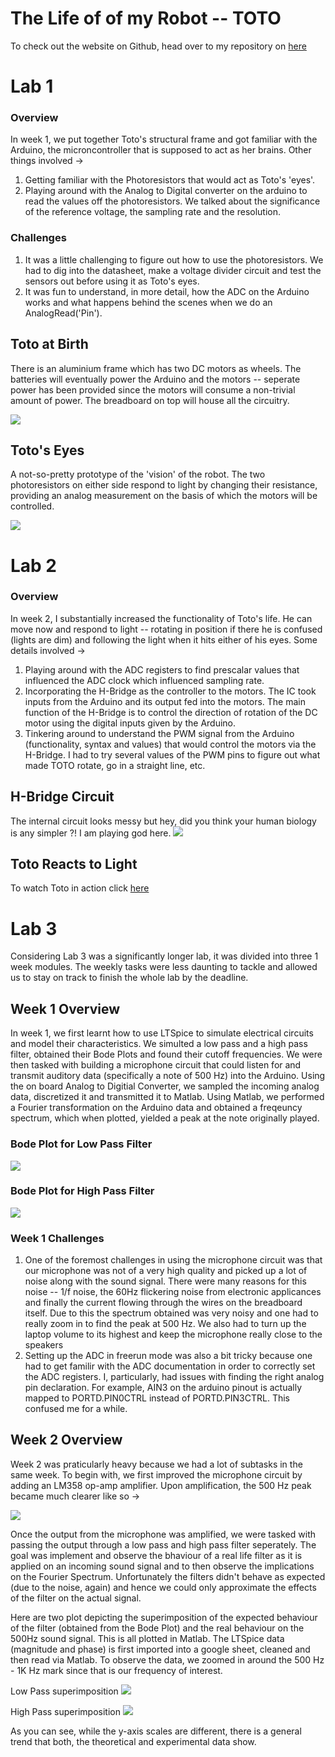 # The Life of of my Robot -- TOTO


To check out the website on Github, head over to my repository on [here](https://github.com/raghav2956/Cornell-University-ECE3400)


# Lab 1

### Overview
In week 1, we put together Toto's structural frame and got familiar with the Arduino, the microncontroller that is supposed to act
as her brains. Other things involved ->

1. Getting familiar with the Photoresistors that would act as Toto's 'eyes'.
2. Playing around with the Analog to Digital converter on the arduino to read the values off the photoresistors. We talked about the 
   significance of the reference voltage, the sampling rate and the resolution.

### Challenges
1. It was a little challenging to figure out how to use the photoresistors. We had to dig into the datasheet, make a voltage divider
   circuit and test the sensors out before using it as Toto's eyes.
2. It was fun to understand, in more detail, how the ADC on the Arduino works and what happens behind the scenes when we do an 
   AnalogRead('Pin').

## Toto at Birth
There is an aluminium frame which has two DC motors as wheels. The batteries will eventually power the Arduino and the motors -- seperate
power has been provided since the motors will consume a non-trivial amount of power. The breadboard on top will house all the circuitry.

![](Photos/Toto-Frame.png)


## Toto's Eyes
A not-so-pretty prototype of the 'vision' of the robot. The two photoresistors on either side respond to light by changing their resistance, 
providing an analog measurement on the basis of which the motors will be controlled.  

![](Photos/Toto-Eyes.png)

# Lab 2

### Overview 
In week 2, I substantially increased the functionality of Toto's life. He can move now and respond to light -- rotating in position if there 
he is confused (lights are dim) and following the light when it hits either of his eyes. Some details involved ->

1. Playing around with the ADC registers to find prescalar values that influenced the ADC clock which influenced sampling rate. 
2. Incorporating the H-Bridge as the controller to the motors. The IC took inputs from the Arduino and its output fed into the motors. The 
   main function of the H-Bridge is to control the direction of rotation of the DC motor using the digital inputs given by the Arduino.
3. Tinkering around to understand the PWM signal from the Arduino (functionality, syntax and values) that would control the motors via the H-Bridge. 
   I had to try several values of the PWM pins to figure out what made TOTO rotate, go in a straight line, etc.

## H-Bridge Circuit 
The internal circuit looks messy but hey, did you think your human biology is any simpler ?! I am playing god here.
![](Photos/Toto-Legs-Control.png)


## Toto Reacts to Light
To watch Toto in action click [here](https://youtu.be/HeyBRctOXM4)

# Lab 3
Considering Lab 3 was a significantly longer lab, it was divided into three 1 week modules. The weekly tasks were less daunting to tackle and allowed us to
stay on track to finish the whole lab by the deadline.

## Week 1 Overview
In week 1, we first learnt how to use LTSpice to simulate electrical circuits and model their characteristics. We simulted a low pass and a high pass filter, obtained their Bode Plots and found their cutoff frequencies. We were then tasked with building a microphone circuit that could listen for and transmit auditory data (specifically a note of 500 Hz) into the Arduino. Using the on board Analog to Digitial Converter, we sampled the incoming analog data, discretized it and transmitted it to Matlab. Using Matlab, we performed a Fourier transformation on the Arduino data and obtained a freqeuncy spectrum, which when plotted, yielded a peak at the note originally played. 

### Bode Plot for Low Pass Filter
![](Photos/Low-Pass-Bode.png)

### Bode Plot for High Pass Filter
![](Photos/High-Pass-Bode.png)


### Week 1 Challenges
1. One of the foremost challenges in using the microphone circuit was that our microphone was not of a very high quality and picked up a lot of noise along with
   the sound signal. There were many reasons for this noise -- 1/f noise, the 60Hz flickering noise from electronic applicances and finally the current flowing        through the wires on the breadboard itself. Due to this the spectrum obtained was very noisy and one had to really zoom in to find the peak at 500 Hz. We also      had to turn up the laptop volume to its highest and keep the microphone really close to the speakers
2. Setting up the ADC in freerun mode was also a bit tricky because one had to get familir with the ADC documentation in order to correctly set the ADC registers.
   I, particularly, had issues with finding the right analog pin declaration. For example, AIN3 on the arduino pinout is actually mapped to PORTD.PIN0CTRL instead      of PORTD.PIN3CTRL. This confused me for a while.
   
## Week 2 Overview
Week 2 was praticularly heavy because we had a lot of subtasks in the same week. To begin with, we first improved the microphone circuit by adding an LM358 op-amp amplifier. Upon amplification, the 500 Hz peak became much clearer like so ->

![](Photos/Improved_uphone_img.jpg)

Once the output from the microphone was amplified, we were tasked with passing the output through a low pass and high pass filter seperately. The goal was implement and observe the bhaviour of a real life filter as it is applied on an incoming sound signal and to then observe the implications on the Fourier Spectrum. Unfortunately the filters didn't behave as expected (due to the noise, again) and hence we could only approximate the effects of the filter on the actual signal. 

Here are two plot depicting the superimposition of the expected behaviour of the filter (obtained from the Bode Plot) and the real behaviour on the 500Hz sound signal. This is all plotted in Matlab. The LTSpice data (magnitude and phase) is first imported into a google sheet, cleaned and then read via Matlab. To observe the data, we zoomed in around the 500 Hz - 1K Hz mark since that is our frequency of interest. 

Low Pass superimposition
![](Photos/LP-Superposition-Final.jpg)

High Pass superimposition
![](Photos/HP_Superposition_Final.jpg)

As you can see, while the y-axis scales are different, there is a general trend that both, the theoretical and experimental data show. 



